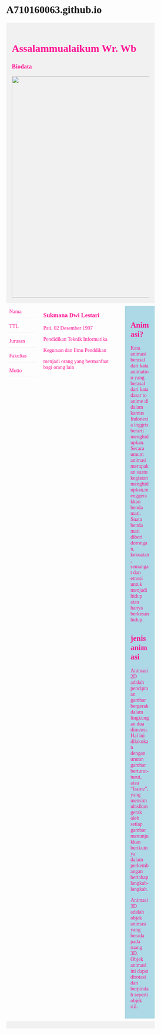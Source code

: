 # A710160063.github.io
<html>
<head>
<meta name="viewport" content="width=device-width, initial-scale=1.0">
<style>
* {
  box-sizing: border-box;
}
.menu {
  float: left;
  width: 20%;
}
.menuitem {
  padding: 8px;
  margin-top: 7px;
  border-bottom: 1px solid #f1f1f1;
}
.main {
  float: left;
  width: 60%;
  padding: 0 20px;
  overflow: hidden;
}
.right {
  background-color: lightblue;
  float: left;
  width: 20%;
  padding: 10px 15px;
  margin-top: 7px;
}

@media only screen and (max-width:800px) {
  /* For tablets: */
  .main {
    width: 80%;
    padding: 0;
  }
  .right {
    width: 100%;
  }
}
@media only screen and (max-width:500px) {
  /* For mobile phones: */
  .menu, .main, .right {
    width: 100%;
  }
}
</style>
</head>
<body style="font-family:Verdana;">

<div style="background-color:#f1f1f1;padding:15px;">
  <font color="#FF1493">
 <h1>Assalammualaikum Wr. Wb</h1>
  <h3>Biodata</h3>
  <img src="sukmana.jpg" style="width:500px;height:600px;">
</div>

<div style="overflow:auto"> 
  <div class="menu">
    <div class="menuitem">Nama</div>
    <div class="menuitem">TTL</div>
    <div class="menuitem">Jurusan</div>
    <div class="menuitem">Fakultas</div>
    <div class="menuitem">Motto</div>
  </div>

  <div class="main">
    <h3>Sukmana Dwi Lestari</h3>
    <p>Pati, 02 Desember 1997</p>
    <p>Pendidikan Teknik Informatika</p>
    <p> Keguruan dan Ilmu Penddikan </p>
    <p> menjadi orang yang bermanfaat bagi orang lain </p>
  </div>

  <div class="right">
    <h2>Animasi?</h2>
    <p>Kata animasi berasal dari kata animation yang berasal dari kata dasar to anime di dalam kamus Indonesia inggris berarti menghidupkan. Secara umum animasi merupakan suatu kegiatan menghidupkan,menggerakkan benda mati. Suatu benda mati diberi dorongan, kekuatan, semangat dan emosi untuk menjadi hidup atau hanya berkesan hidup. </p>
    <h2>jenis animasi</h2>
    <p>Animasi 2D adalah penciptaan gambar bergerak dalam lingkungan dua dimensi. Hal ini dilakukan dengan urutan gambar berturut-turut, atau “frame”, yang mensimulasikan gerak oleh setiap gambar menunjukkan berikutnya dalam perkembangan bertahap langkah-langkah.</p>
      <p>Animasi 3D adalah objek animasi yang berada pada ruang 3D. Objek animasi ini dapat dirotasi dan berpindah seperti objek riil.</p>
  </div>
</div>


<div style="background-color:#f1f1f1;text-align:center;padding:10px;margin-top:7px;font-size:12px;"> </div>

</body>
</html>
